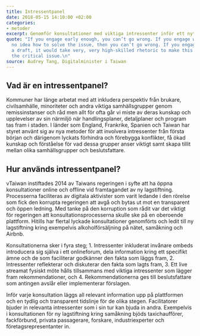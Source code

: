 ```yaml
---
title: Intressentpanel
date: 2018-05-15 14:10:00 +02:00
categories:
- metoder
excerpt: Genomför konsultationer med viktiga intressenter inför ett nytt förslag
quote: "If you engage early enough, you can’t go wrong. If you engage when you have
  no idea how to solve the issue, then you can’t go wrong. If you engage with already
  a draft, it would take very, very high-skilled rhetoric to make this \nwork. That’s
  the critical issue.\n"
source: Audrey Tang, Digitalminister i Taiwan
---
```


## Vad är en intressentpanel?
Kommuner har länge arbetat med att inkludera perspektiv från brukare, civilsamhälle, minoriteter och andra viktiga samhällsgrupper genom remissinstanser och råd men allt för ofta går vi miste av deras kunskap och upplevelser av sin närmiljö när handlingsplaner, detaljplaner och program tas fram i staden. I länder som England, Frankrike, Spanien och Taiwan har styret använt sig av nya metoder för att involvera intressenter från första början och därigenom lyckats förhindra och förebygga konflikter, få ökad kunskap och förståelse för vad dessa grupper anser viktigt samt skapa tillit mellan olika samhällsgrupper och beslutsfattare. 

## Hur används intressentpanel?
vTaiwan instiftades 2014 av Taiwans regeringen i syfte att ha öppna konsultationer online och offline vid framtagandet av ny lagstiftning. Processerna faciliteras av digitala aktivister som varit ledande i den rörelse som fick den korrupta regeringen att avgå och bytas ut mot en transparent och öppen ledning. Med tanke på den korruption som rådit var det viktigt för regeringen att konsultationsprocesserna skulle ske på en oberoende plattform. Hitills har flertal lyckade konsultationer genomförts och ledit till ny lagstiftning kring exempelvis alkoholförsäljning på nätet, samåkning och Airbnb. 

Konsultationerna sker i fyra steg; 1. Intressenter inkluderat invånare ombeds introducera sig själva i ett onlineforum, dela information kring ett specifikt ämne och de som faciliterar godkänner den fakta som läggs fram, 2. Intressenter reflekterar och diskuterar den fakta som lagts fram, 3. Ett live streamat fysiskt möte hålls tillsammans med viktiga intressenter som lägger fram rekommendationer, och 4. Rekommendationerna ges till beslutsfattare som antingen avslår eller implementerar förslagen.

Inför varje konsultation läggs all relevant information upp på plattformen och en tydlig och transparent tidslinje för de olika stegen. Facilitatorer bjuder in relevanta intressenter som i sin tur kan bjuda in andra. Exempelvis i konsultationen för ny lagstiftning kring samåkning bjöds taxichaufförer, fackförbund, privata passagerare, forskare, industriexperter och företagsrepresentanter in. 